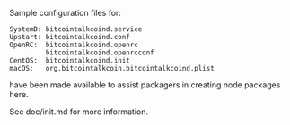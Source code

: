 Sample configuration files for:
```
SystemD: bitcointalkcoind.service
Upstart: bitcointalkcoind.conf
OpenRC:  bitcointalkcoind.openrc
         bitcointalkcoind.openrcconf
CentOS:  bitcointalkcoind.init
macOS:   org.bitcointalkcoin.bitcointalkcoind.plist
```
have been made available to assist packagers in creating node packages here.

See doc/init.md for more information.
